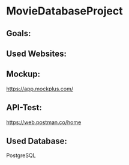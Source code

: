 # MovieDatabaseProject

## Goals:


## Used Websites:

## Mockup:
https://app.mockplus.com/

## API-Test:
https://web.postman.co/home

## Used Database:
PostgreSQL

